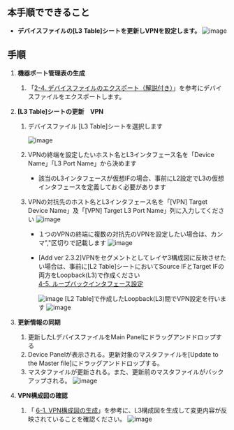 ## 本手順でできること
* **デバイスファイルの[L3 Table]シートを更新しVPNを設定します。**
![image](https://github.com/user-attachments/assets/ca5d51ce-bedb-456c-b57e-7be007305056)



## 手順
1. **機器ポート管理表の生成**
    1. 「[2-4. デバイスファイルのエクスポート（解説付き）](https://github.com/cisco-open/network-sketcher/blob/main/User_Guide/Japanese/2-4.%20%E3%83%87%E3%83%90%E3%82%A4%E3%82%B9%E3%83%95%E3%82%A1%E3%82%A4%E3%83%AB%E3%81%AE%E3%82%A8%E3%82%AF%E3%82%B9%E3%83%9D%E3%83%BC%E3%83%88.pdf)」を参考にデバイスファイルをエクスポートします。

1. **[L3 Table]シートの更新　VPN**
    1. デバイスファイル [L3 Table]シートを選択します
    
        ![image](https://github.com/cisco-open/network-sketcher/assets/13013736/00958ab0-814b-40b6-a4f0-f5dd5c065cf8)
    
    1. VPNの終端を設定したいホスト名とL3インタフェース名を「Device Name」「L3 Port Name」から決めます

       - 該当のL3インタフェースが仮想IFの場合、事前にL2設定でL3の仮想インタフェースを定義しておく必要があります
    1. VPNの対抗先のホスト名とL3インタフェース名を「[VPN] Target Device Name」及「[VPN] Target L3 Port Name」列に入力してください
    ![image](https://github.com/cisco-open/network-sketcher/assets/13013736/56a3cd76-ebcc-4bd1-a4fd-3925b14f0b2b)

        - １つのVPNの終端に複数の対抗先のVPNを設定したい場合は、カンマ","区切りで記載します
           ![image](https://github.com/cisco-open/network-sketcher/assets/13013736/a9294e63-4774-4282-b3db-6ccb46c16356)

        - [Add ver 2.3.2]VPNをセグメントとしてレイヤ3構成図に反映させたい場合は、事前に[L2 Table]シートにおいてSource IFとTarget IFの両方をLoopback(L3)で作成ください<br>
            [4-5. ループバックインタフェース設定](https://github.com/cisco-open/network-sketcher/blob/main/User_Guide/Japanese/4-5.%20%E3%83%AB%E3%83%BC%E3%83%97%E3%83%90%E3%83%83%E3%82%AF%E3%82%A4%E3%83%B3%E3%82%BF%E3%83%95%E3%82%A7%E3%83%BC%E3%82%B9%E8%A8%AD%E5%AE%9A.pdf)
            
            ![image](https://github.com/user-attachments/assets/9eed6773-ebd5-4ada-ba0c-d2f613004353)
            [L2 Table]で作成したLoopback(L3)間でVPN設定を行います
            ![image](https://github.com/user-attachments/assets/d23ddf68-230c-4fec-a8c6-174ce018165b)






1. **更新情報の同期**
    1. 更新したLデバイスファイルをMain Panelにドラッグアンドドロップする
    1. Device Panelが表示される。更新対象のマスタファイルを[Update to the Master file]にドラッグアンドドロップする。
    1. マスタファイルが更新される。また、更新前のマスタファイルがバックアップされる。
       ![image](https://github.com/cisco-open/network-sketcher/assets/13013736/994c0f03-fe4b-47ff-ac7e-728e60040021)


1. **VPN構成図の確認**
    1. 「 [6-1. VPN構成図の生成](https://github.com/cisco-open/network-sketcher/blob/main/User_Guide/Japanese/6-1.%20VPN%E6%A7%8B%E6%88%90%E5%9B%B3%E3%81%AE%E7%94%9F%E6%88%90.md)」を参考に、L3構成図を生成して変更内容が反映されていることを確認ください。
       ![image](https://github.com/user-attachments/assets/52593d21-7ec6-48d8-8a1f-5e4ef66e057f)








